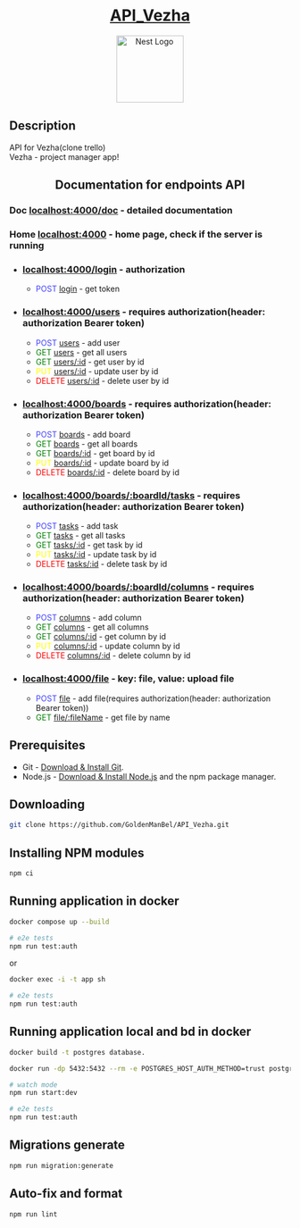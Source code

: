 <p align="center">
  <a href="https://goldenmanbel.github.io/project-management-app/" target="_blank"><h1 align="center">API_Vezha</h1></a>
</p>
<p align="center"> 
  <a href="http://nestjs.com/" target="_blank"><img src="https://nestjs.com/img/logo_text.svg" width="120" alt="Nest Logo" /></a>
</p>

## Description

API for Vezha(clone trello)
<br />
Vezha - project manager app!

<p>
  <h2 align="center">Documentation for endpoints API</h2>
  <h3>Doc <a href="http://localhost:4000/doc" target="blank">localhost:4000/doc</a> - detailed documentation</h3>
  <h3>Home <a href="http://localhost:4000/" target="blank">localhost:4000</a> - home page, check if the server is running</h3>

  <ul>
    <li><h3><u>localhost:4000/login</u> - authorization</h3> 
      <ul>
        <li><font color="4040ff">POST</font> <u>login</u> - get token</li> 
      </ul>
    </li>
    <li><h3><u>localhost:4000/users</u> - requires authorization(header: authorization Bearer token)</h3> 
      <ul>
        <li><font color="4040ff">POST</font> <u>users</u> - add user</li> 
        <li><font color="green">GET</font> <u>users</u> - get all users</li>
        <li><font color="green">GET</font> <u>users/:id</u> - get user by id</li>
        <li><font color="yellow">PUT</font> <u>users/:id</u> - update user by id</li>
        <li><font color="red">DELETE</font> <u>users/:id</u> - delete user by id</li>
      </ul>
    </li>
    <li><h3><u>localhost:4000/boards</u> - requires authorization(header: authorization Bearer token)</h3> 
      <ul>
        <li><font color="4040ff">POST</font> <u>boards</u> - add board</li> 
        <li><font color="green">GET</font> <u>boards</u> - get all boards</li>
        <li><font color="green">GET</font> <u>boards/:id</u> - get board by id</li>
        <li><font color="yellow">PUT</font> <u>boards/:id</u> - update board by id</li>
        <li><font color="red">DELETE</font> <u>boards/:id</u> - delete board by id</li>
      </ul>
    </li>
    <li><h3><u>localhost:4000/boards/:boardId/tasks</u> - requires authorization(header: authorization Bearer token)</h3> 
      <ul>
        <li><font color="4040ff">POST</font> <u>tasks</u> - add task</li> 
        <li><font color="green">GET</font> <u>tasks</u> - get all tasks</li>
        <li><font color="green">GET</font> <u>tasks/:id</u> - get task by id</li>
        <li><font color="yellow">PUT</font> <u>tasks/:id</u> - update task by id</li>
        <li><font color="red">DELETE</font> <u>tasks/:id</u> - delete task by id</li>
      </ul>
    </li>
    <li><h3><u>localhost:4000/boards/:boardId/columns</u> - requires authorization(header: authorization Bearer token)</h3> 
      <ul>
        <li><font color="4040ff">POST</font> <u>columns</u> - add column</li> 
        <li><font color="green">GET</font> <u>columns</u> - get all columns</li>
        <li><font color="green">GET</font> <u>columns/:id</u> - get column by id</li>
        <li><font color="yellow">PUT</font> <u>columns/:id</u> - update column by id</li>
        <li><font color="red">DELETE</font> <u>columns/:id</u> - delete column by id</li>
      </ul>
    </li>
    <li><h3><u>localhost:4000/file</u> - key: file, value: upload file</h3> 
      <ul>
        <li><font color="4040ff">POST</font> <u>file</u> - add file(requires authorization(header: authorization Bearer token))</li> 
        <li><font color="green">GET</font> <u>file/:fileName</u> - get file by name</li>
      </ul>
    </li>
</ul>
</p>

## Prerequisites

- Git - [Download & Install Git](https://git-scm.com/downloads).
- Node.js - [Download & Install Node.js](https://nodejs.org/en/download/) and the npm package manager.

## Downloading

```bash
git clone https://github.com/GoldenManBel/API_Vezha.git
```

## Installing NPM modules

```bash
npm ci
```

## Running application in docker

```bash
docker compose up --build
```

```bash
# e2e tests
npm run test:auth

```
or

```bash
docker exec -i -t app sh
```
```bash
# e2e tests
npm run test:auth
```

## Running application local and bd in docker

```bash
docker build -t postgres database. 
```
```bash
docker run -dp 5432:5432 --rm -e POSTGRES_HOST_AUTH_METHOD=trust postgres
```
```bash
# watch mode
npm run start:dev 
```
```bash
# e2e tests
npm run test:auth
```

## Migrations generate

```bash
npm run migration:generate
```

## Auto-fix and format

```bash
npm run lint
```
